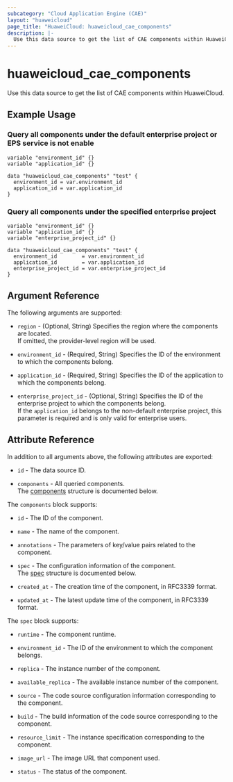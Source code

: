 ```yaml
---
subcategory: "Cloud Application Engine (CAE)"
layout: "huaweicloud"
page_title: "HuaweiCloud: huaweicloud_cae_components"
description: |-
  Use this data source to get the list of CAE components within HuaweiCloud.
---
```


# huaweicloud_cae_components

Use this data source to get the list of CAE components within HuaweiCloud.

## Example Usage

### Query all components under the default enterprise project or EPS service is not enable

```hcl
variable "environment_id" {}
variable "application_id" {}

data "huaweicloud_cae_components" "test" {
  environment_id = var.environment_id
  application_id = var.application_id
}
```

### Query all components under the specified enterprise project

```hcl
variable "environment_id" {}
variable "application_id" {}
variable "enterprise_project_id" {}

data "huaweicloud_cae_components" "test" {
  environment_id        = var.environment_id
  application_id        = var.application_id
  enterprise_project_id = var.enterprise_project_id
}
```

## Argument Reference

The following arguments are supported:

* `region` - (Optional, String) Specifies the region where the components are located.  
  If omitted, the provider-level region will be used.

* `environment_id` - (Required, String) Specifies the ID of the environment to which the components belong.

* `application_id` - (Required, String) Specifies the ID of the application to which the components belong.

* `enterprise_project_id` - (Optional, String) Specifies the ID of the enterprise project to which the components
  belong.  
  If the `application_id` belongs to the non-default enterprise project, this parameter is required and is only valid
  for enterprise users.

## Attribute Reference

In addition to all arguments above, the following attributes are exported:

* `id` - The data source ID.

* `components` - All queried components.  
  The [components](#cae_components) structure is documented below.

<a name="cae_components"></a>
The `components` block supports:

* `id` - The ID of the component.

* `name` - The name of the component.

* `annotations` - The parameters of key/value pairs related to the component.

* `spec` - The configuration information of the component.  
  The [spec](#cae_components_spec) structure is documented below.

* `created_at` - The creation time of the component, in RFC3339 format.

* `updated_at` - The latest update time of the component, in RFC3339 format.

<a name="cae_components_spec"></a>
The `spec` block supports:

* `runtime` - The component runtime.

* `environment_id` - The ID of the environment to which the component belongs.

* `replica` - The instance number of the component.

* `available_replica` - The available instance number of the component.

* `source` - The code source configuration information corresponding to the component.

* `build` - The build information of the code source corresponding to the component.

* `resource_limit` - The instance specification corresponding to the component.

* `image_url` - The image URL that component used.

* `status` - The status of the component.
